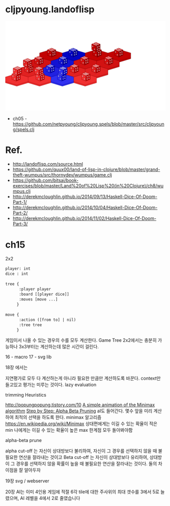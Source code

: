 # cljpyoung.landoflisp


![](./landoflisp.svg)


* ch05 - https://github.com/netpyoung/cljpyoung.spels/blob/master/src/cljpyoung/spels.clj

# Ref.
* http://landoflisp.com/source.html
* https://github.com/quux00/land-of-lisp-in-clojure/blob/master/grand-theft-wumpus/src/thornydev/wumpus/game.clj
* https://github.com/bitsai/book-exercises/blob/master/Land%20of%20Lisp%20(in%20Clojure)/ch8/wumpus.clj
* http://derekmcloughlin.github.io/2014/09/13/Haskell-Dice-Of-Doom-Part-1/
* http://derekmcloughlin.github.io/2014/10/04/Haskell-Dice-Of-Doom-Part-2/
* http://derekmcloughlin.github.io/2014/11/02/Haskell-Dice-Of-Doom-Part-3/

# ch15
2x2

```
player: int
dice : int

tree {
      :player player
      :board [[player dice]]
      :moves [move ...]
     }

move {
      :action ([from to] | nil)
      :tree tree
     }
```

게임이서 나올 수 있는 경우의 수를 모두 계산한다.
Game Tree
2x2에서는 충분히 가능하나
3x3부터는 계산하는데 많은 시간이 걸린다.

16 - macro
17 - svg lib

18장 에서는

지연평가로 모두 다 계산하는게 아니라 필요한 만큼만 계산하도록 바꾼다.
context만 들고있고 평가는 미루는 것이다.
lazy evaluation

trimming
Heuristics


http://popungpopung.tistory.com/10
[A simple animation of the Minimax algorithm](https://www.youtube.com/watch?v=zDskcx8FStA)
[Step by Step: Alpha Beta Pruning](https://www.youtube.com/watch?v=xBXHtz4Gbdo)
aI도 들어간다.
몇수 앞을 미리 계산하여 최적의 선택을 하도록 한다.
minimax 알고리즘
https://en.wikipedia.org/wiki/Minimax
상대편에게는 이길 수 있는 확율이 적은 min
나에게는 이길 수 있는 확율이 높은 max
한계점
모두 돌아봐야함


alpha-beta prune

alpha cut-off 는 자신이 상대방보다 불리하여, 자신이 그 경우를 선택하지 않을 때 불필요한 연산을 잘라내는 것이고
Beta cut-off 는 자신이 상대방보다 유리하여, 상대방이 그 경우를 선택하지 않을 확률이 높을 때 불필요한 연산을 잘라내는 것이다. 둘의 차이점을 잘 알아두자

19장
svg / webserver

20장
 AI는 이미 4인용 게임에 적절
6각 tile에 대한 주사위의 최대 갯수를 3에서 5로 늘렸으며, AI 레벨을 4에서 2로 줄였습니다
